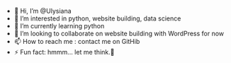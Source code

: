- 👋 Hi, I’m @Ulysiana
- 👀 I’m interested in python, website building, data science 
- 🌱 I’m currently learning python 
- 💞️ I’m looking to collaborate on website building with WordPress for now
- 📫 How to reach me : contact me on GitHib
- ⚡ Fun fact: hmmm... let me think.🤔

<!---
Ulysiana/Ulysiana is a ✨ special ✨ repository because its `README.md` (this file) appears on your GitHub profile.
You can click the Preview link to take a look at your changes.
--->
